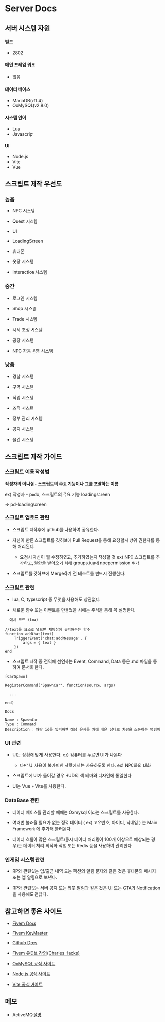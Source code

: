 # Server Docs
## 서버 시스템 자원

#### 빌드
- 2802
#### 메인 프레임 워크
- 없음
#### 테이터 베이스
- MariaDB(v11.4)
- OxMySQL(v2.8.0)
#### 시스템 언어
- Lua
- Javascript
#### UI
- Node.js
- Vite
- Vue

## 스크립트 제작 우선도

### 높음

- NPC 시스템

- Quest 시스템

- UI

- LoadingScreen

- 휴대폰

- 옷장 시스템

- Interaction 시스템

### 중간

- 로그인 시스템

- Shop 시스템

- Trade 시스템

- 시세 조정 시스템

- 공장 시스템

- NPC 자동 운영 시스템

### 낮음

- 경찰 시스템

- 구역 시스템

- 직업 시스템

- 조직 시스템

- 정부 관리 시스템

- 공지 시스템

- 물건 시스템

## 스크립트 제작 가이드

### 스크립트 이름 작성법
**작성자의 이니셜 - 스크립트의 주요 기능이나 그를 포괄하는 이름**

ex) 작성자 - podo, 스크립트의 주요 기능 loadingscreen

=> pd-loadingscreen


### 스크립트 업로드 관련

- 스크립트 제작후에 github를 사용하여 공유한다.

- 자신이 만든 스크립트를 깃허브에 Pull Request를 통해 요청할시 상위 권한자를 통해 처리된다.
  - 요청시 자신이 뭘 수정하였고, 추가하였는지 작성할 것 ex) NPC 스크립트를 추가하고, 권한을 받아오기 위해 groups.lua에 npcpermission 추가

- 스크립트를 깃허브에 Merge하기 전 테스트를 반드시 진행한다.

### 스크립트 관련

- lua, C, typescript 중 무엇을 사용해도 상관없다.

- 새로운 함수 또는 이벤트를 만들었을 시에는 주석을 통해 꼭 설명한다.

```
  예시 코드 (Lua)

//text를 요소로 넣으면 채팅창에 출력해주는 함수
function addChat(text)
    TriggerEvent('chat:addMessage', {
        args = { text }
    })
end
```


- 스크립트 제작 중 전역에 선언하는 Event, Command, Data 등은 .md 파일을 통하여 문서화 한다.

```
[CarSpawn]

RegisterCommand('SpawnCar', function(source, args)
  
  ...

end)

Docs

Name : SpawnCar
Type : Command
Description : 차량 id를 입력하면 해당 유저를 차에 태운 상태로 차량을 스폰하는 명령어
```

### UI 관련

- UI는 상황에 맞게 사용한다. ex) 컴퓨터를 누르면 UI가 나온다

  - 다만 UI 사용이 불가피한 상황에서는 사용하도록 한다. ex) NPC와의 대화

- 스크립트에 UI가 들어갈 경우 HUD의 색 테마와 디자인에 통일한다.

- UI는 Vue + Vite를 사용한다.

### DataBase 관련

- 데이터 베이스를 관리할 때에는 Oxmysql 이라는 스크립트를 사용한다.

- 여러번 불러올 필요가 없는 정적 데이터 ( ex) 고유번호, 아이디, 닉네임 ) 는 Main Framework 에 추가해 불러온다.

- 데이터 흐름이 많은 스크립트(동시 데이터 처리량이 100개 이상으로 예상되는 경우)는 데이터 처리 최적화 작업 또는 Redis 등을 사용하여 관리한다.

### 인게임 시스템 관련

- RP와 관련있는 입/출금 내역 또는 팩션의 알림 문자와 같은 것은 휴대폰의 메시지 또는 앱 알림으로 보낸다.

- RP와 관련없는 서버 공지 또는 리붓 알림과 같은 것은 UI 또는 GTA의 Notification을 사용해도 괜찮다.

## 참고하면 좋은 사이트

- [Fivem Docs](https://docs.fivem.net/docs/)

- [Fivem KeyMaster](http://keymaster.fivem.net/)

- [Github Docs](https://docs.github.com/ko)

- [Fivem 유튜브 강의(Charles Hacks)](https://youtube.com/@charles-hacks?si=amZUoY5_FXAz7Fpj)

- [OxMySQL 공식 사이트](https://overextended.dev/oxmysql)

- [Node.js 공식 사이트](https://nodejs.org/ko)

- [Vite 공식 사이트](https://ko.vitejs.dev/)


## 메모
- ActiveMQ [설명](https://n1tjrgns.tistory.com/277)
